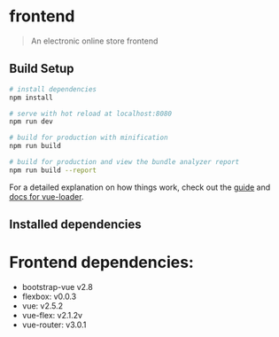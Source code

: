 # frontend

> An electronic online store frontend

## Build Setup

``` bash
# install dependencies
npm install

# serve with hot reload at localhost:8080
npm run dev

# build for production with minification
npm run build

# build for production and view the bundle analyzer report
npm run build --report
```

For a detailed explanation on how things work, check out the [guide](http://vuejs-templates.github.io/webpack/) and [docs for vue-loader](http://vuejs.github.io/vue-loader).


## Installed dependencies

# Frontend dependencies:

- bootstrap-vue v2.8
- flexbox: v0.0.3
- vue: v2.5.2
- vue-flex: v2.1.2v
- vue-router: v3.0.1